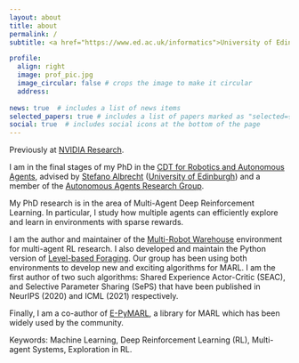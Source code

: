 ```yaml
---
layout: about
title: about
permalink: /
subtitle: <a href="https://www.ed.ac.uk/informatics">University of Edinburgh, School of Informatics</a>.

profile:
  align: right
  image: prof_pic.jpg
  image_circular: false # crops the image to make it circular
  address: 
  
news: true  # includes a list of news items
selected_papers: true # includes a list of papers marked as "selected={true}"
social: true  # includes social icons at the bottom of the page
---
```


Previously at [NVIDIA Research](https://nvr-avg.github.io/). 

I am in the final stages of my PhD in the [CDT for Robotics and Autonomous Agents](https://www.edinburgh-robotics.org/), advised by [Stefano Albrecht](https://agents.inf.ed.ac.uk/stefano-albrecht/) ([University of Edinburgh](https://www.ed.ac.uk/informatics)) and a member of the [Autonomous Agents Research Group](https://agents.inf.ed.ac.uk/). 

My PhD research is in the area of Multi-Agent Deep Reinforcement Learning. In particular, I study how multiple agents can efficiently explore and learn in environments with sparse rewards.

I am the author and maintainer of the [Multi-Robot Warehouse](https://www.github.com/semitable/robotic-warehouse) environment for multi-agent RL research. I also developed and maintain the Python version of [Level-based Foraging](https://www.github.com/semitable/lb-foraging). Our group has been using both environments to develop new and exciting algorithms for MARL. I am the first author of two such algorithms: Shared Experience Actor-Critic (SEAC), and Selective Parameter Sharing (SePS) that have been published in NeurIPS (2020) and ICML (2021) respectively.

Finally, I am a co-author of [E-PyMARL](https://github.com/uoe-agents/epymarl), a library for MARL which has been widely used by the community.

Keywords: Machine Learning, Deep Reinforcement Learning (RL), Multi-agent Systems, Exploration in RL.
